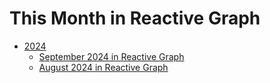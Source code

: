 # This Month in Reactive Graph

- [2024](./2024.md)
  - [September 2024 in Reactive Graph](./2024-09-30-this-month-in-reactive-graph.md)
  - [August 2024 in Reactive Graph](./2024-08-31-this-month-in-reactive-graph.md)
